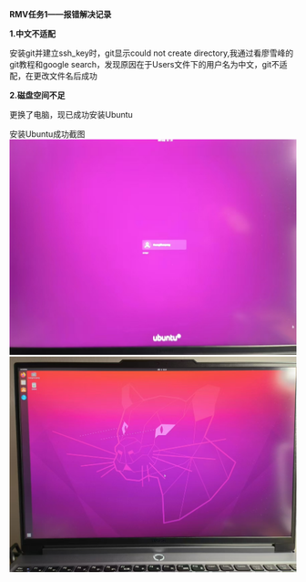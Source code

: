 ****RMV任务1——报错解决记录****


**1.中文不适配**
  
  安装git并建立ssh_key时，git显示could not create directory,我通过看廖雪峰的git教程和google search，发现原因在于Users文件下的用户名为中文，git不适配，在更改文件名后成功
  
**2.磁盘空间不足**
 
 更换了电脑，现已成功安装Ubuntu

安装Ubuntu成功截图
![安装成功截图1](ubuntu1-1.jpg)
![安装成功截图2](ubuntu2-1.jpg)